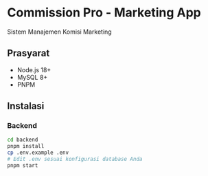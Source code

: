 # Commission Pro - Marketing App
  
Sistem Manajemen Komisi Marketing

## Prasyarat

- Node.js 18+
- MySQL 8+
- PNPM

## Instalasi

### Backend

```bash
cd backend
pnpm install
cp .env.example .env
# Edit .env sesuai konfigurasi database Anda
pnpm start
```
